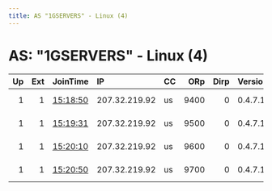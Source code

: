 ```yaml
---
title: AS "1GSERVERS" - Linux (4)
---
```


# AS: "1GSERVERS" - Linux (4)

|   Up |   Ext | JoinTime                                                                                              | IP            | CC   |   ORp |   Dirp | Version   | Contact                  | Nickname   |   eFamMembers |
|-----:|------:|:------------------------------------------------------------------------------------------------------|:--------------|:-----|------:|-------:|:----------|:-------------------------|:-----------|--------------:|
|    1 |     1 | [15:18:50](https://nusenu.github.io/OrNetStats/w/relay/4C209C991956896A830890ED74A8AE1207EB8AF4.html) | 207.32.219.92 | us   |  9400 |      0 | 0.4.7.13  | email:torix protonmail.c | Aramis     |            42 |
|    1 |     1 | [15:19:31](https://nusenu.github.io/OrNetStats/w/relay/E2C0AD7114510F21B9F09E7900185D440C20CC0E.html) | 207.32.219.92 | us   |  9500 |      0 | 0.4.7.13  | email:torix protonmail.c | Aramis     |            42 |
|    1 |     1 | [15:20:10](https://nusenu.github.io/OrNetStats/w/relay/CFF9C18036D401579C473177C0D95B463AD371F7.html) | 207.32.219.92 | us   |  9600 |      0 | 0.4.7.13  | email:torix protonmail.c | Aramis     |            42 |
|    1 |     1 | [15:20:50](https://nusenu.github.io/OrNetStats/w/relay/89940F610EFB0ED4E624838EAE561ADE55C03321.html) | 207.32.219.92 | us   |  9700 |      0 | 0.4.7.13  | email:torix protonmail.c | Aramis     |            42 |
